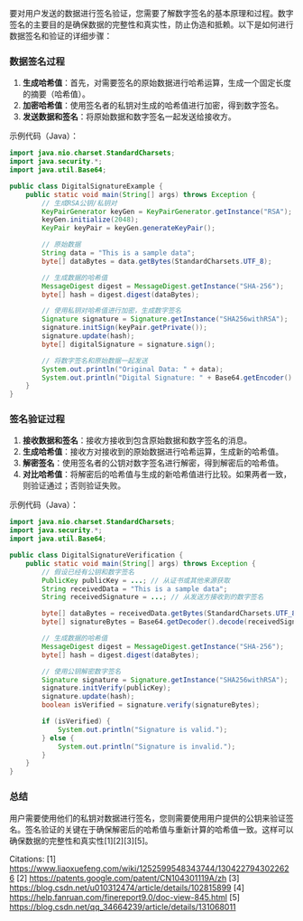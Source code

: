 要对用户发送的数据进行签名验证，您需要了解数字签名的基本原理和过程。数字签名的主要目的是确保数据的完整性和真实性，防止伪造和抵赖。以下是如何进行数据签名和验证的详细步骤：

### 数据签名过程

1. **生成哈希值**：首先，对需要签名的原始数据进行哈希运算，生成一个固定长度的摘要（哈希值）。
2. **加密哈希值**：使用签名者的私钥对生成的哈希值进行加密，得到数字签名。
3. **发送数据和签名**：将原始数据和数字签名一起发送给接收方。

示例代码（Java）：
```java
import java.nio.charset.StandardCharsets;
import java.security.*;
import java.util.Base64;

public class DigitalSignatureExample {
    public static void main(String[] args) throws Exception {
        // 生成RSA公钥/私钥对
        KeyPairGenerator keyGen = KeyPairGenerator.getInstance("RSA");
        keyGen.initialize(2048);
        KeyPair keyPair = keyGen.generateKeyPair();

        // 原始数据
        String data = "This is a sample data";
        byte[] dataBytes = data.getBytes(StandardCharsets.UTF_8);

        // 生成数据的哈希值
        MessageDigest digest = MessageDigest.getInstance("SHA-256");
        byte[] hash = digest.digest(dataBytes);

        // 使用私钥对哈希值进行加密，生成数字签名
        Signature signature = Signature.getInstance("SHA256withRSA");
        signature.initSign(keyPair.getPrivate());
        signature.update(hash);
        byte[] digitalSignature = signature.sign();

        // 将数字签名和原始数据一起发送
        System.out.println("Original Data: " + data);
        System.out.println("Digital Signature: " + Base64.getEncoder().encodeToString(digitalSignature));
    }
}
```

### 签名验证过程

1. **接收数据和签名**：接收方接收到包含原始数据和数字签名的消息。
2. **生成哈希值**：接收方对接收到的原始数据进行哈希运算，生成新的哈希值。
3. **解密签名**：使用签名者的公钥对数字签名进行解密，得到解密后的哈希值。
4. **对比哈希值**：将解密后的哈希值与生成的新哈希值进行比较。如果两者一致，则验证通过；否则验证失败。

示例代码（Java）：
```java
import java.nio.charset.StandardCharsets;
import java.security.*;
import java.util.Base64;

public class DigitalSignatureVerification {
    public static void main(String[] args) throws Exception {
        // 假设已经有公钥和数字签名
        PublicKey publicKey = ...; // 从证书或其他来源获取
        String receivedData = "This is a sample data";
        String receivedSignature = ...; // 从发送方接收到的数字签名

        byte[] dataBytes = receivedData.getBytes(StandardCharsets.UTF_8);
        byte[] signatureBytes = Base64.getDecoder().decode(receivedSignature);

        // 生成数据的哈希值
        MessageDigest digest = MessageDigest.getInstance("SHA-256");
        byte[] hash = digest.digest(dataBytes);

        // 使用公钥解密数字签名
        Signature signature = Signature.getInstance("SHA256withRSA");
        signature.initVerify(publicKey);
        signature.update(hash);
        boolean isVerified = signature.verify(signatureBytes);

        if (isVerified) {
            System.out.println("Signature is valid.");
        } else {
            System.out.println("Signature is invalid.");
        }
    }
}
```

### 总结

用户需要使用他们的私钥对数据进行签名，您则需要使用用户提供的公钥来验证签名。签名验证的关键在于确保解密后的哈希值与重新计算的哈希值一致。这样可以确保数据的完整性和真实性[1][2][3][5]。

Citations:
[1] https://www.liaoxuefeng.com/wiki/1252599548343744/1304227943022626
[2] https://patents.google.com/patent/CN104301119A/zh
[3] https://blog.csdn.net/u010312474/article/details/102815899
[4] https://help.fanruan.com/finereport9.0/doc-view-845.html
[5] https://blog.csdn.net/qq_34664239/article/details/131068011
